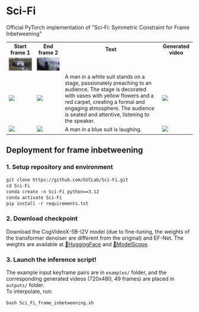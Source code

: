 # Sci-Fi
Official PyTorch implementation of "Sci-Fi: Symmetric Constraint for Frame Inbetweening"

<table class="center">
    <tr style="font-weight: bolder;text-align:center;">
        <td>Start frame 1</td>
        <td>End frame 2</td>
        <td>Text</td>
        <td>Generated video</td>
    </tr>
  	<tr>
	  <td>
	    <img src=example_input_pairs/input_pair1/start.jpg width="250">
	  </td>
	  <td>
	    <img src=example_input_pairs/input_pair1/end.jpg width="250>
	  </td>
      <td>
	    A group of people dance in the street at night, forming a circle and moving in unison, exuding a sense of community and joy. A woman in an orange jacket is actively engaged in the dance, smiling broadly. The atmosphere is vibrant and festive, with other individuals participating in the dance, contributing to the sense of community and joy. 
	  </td>
	  <td>
     		<image src=cases/gen_5.gif width="250">
	  </td>
  	</tr>
  	<tr>
	  <td>
	    <img src=cases/6.jpg width="250">
	  </td>
	  <td>
	    <img src=cases/66.jpg width="250">
	  </td>
      <td>
	    A man in a white suit stands on a stage, passionately preaching to an audience. The stage is decorated with vases with yellow flowers and a red carpet, creating a formal and engaging atmosphere. The audience is seated and attentive, listening to the speaker. 
	  </td>
	  <td>
	    <image src=cases/gen_6.gif width="250">
	  </td>
  	</tr>
  <tr>
	  <td>
	    <img src=cases/7.jpg width="250">
	  </td>
	  <td>
	    <img src=cases/77.jpg width="250">
	  </td>
      <td>
	    A man in a blue suit is laughing.
	  </td>
	  <td>
	    <img src=cases/gen_7.gif width="250">
	  </td>
  	</tr>
</table >

## Deployment for frame inbetweening
### 1. Setup repository and environment
```
git clone https://github.com/GVCLab/Sci-Fi.git
cd Sci-Fi
conda create -n Sci-Fi python==3.12
conda activate Sci-Fi
pip install -r requirements.txt
```
### 2. Download checkpoint
Download the CogVideoX-5B-I2V model (due to fine-tuning, the weights of the transformer denoiser are different from the original) and EF-Net.
The weights are available at [🤗HuggingFace](https://huggingface.co/LiuhanChen/Sci-Fi) and [🤖ModelScope](https://www.modelscope.cn/models/clhxclh/Sci-Fi).

### 3. Launch the inference script!
The example input keyframe pairs are in `examples/` folder, and 
the corresponding generated videos (720x480, 49 frames) are placed in `outputs/` folder.
</br>
To interpolate, run:
```
bash Sci_Fi_frame_inbetweening.sh
```
